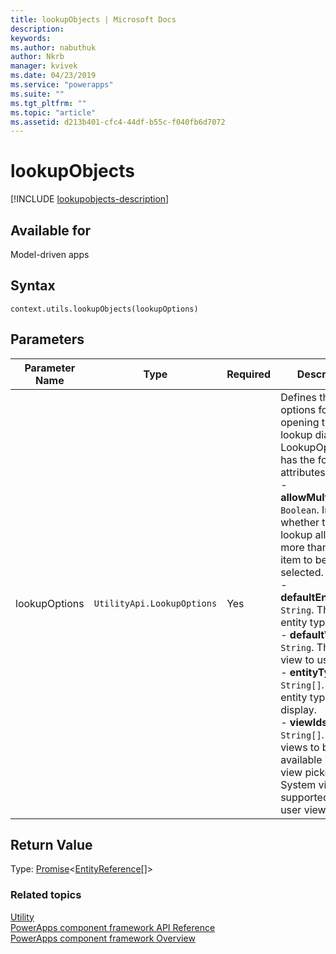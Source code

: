 ```yaml
---
title: lookupObjects | Microsoft Docs
description: 
keywords:
ms.author: nabuthuk
author: Nkrb
manager: kvivek
ms.date: 04/23/2019
ms.service: "powerapps"
ms.suite: ""
ms.tgt_pltfrm: ""
ms.topic: "article"
ms.assetid: d213b401-cfc4-44df-b55c-f040fb6d7072
---
```


# lookupObjects

[!INCLUDE [lookupobjects-description](includes/lookupobjects-description.md)]

## Available for 

Model-driven apps

## Syntax

`context.utils.lookupObjects(lookupOptions)`

## Parameters

| Parameter Name|Type|Required|Description|
| ------------- |----|--------|-----------|
|lookupOptions|`UtilityApi.LookupOptions`|Yes|Defines the options for opening the lookup dialog. The LookupOptions has the following attributes:<br/>- **allowMultiSelect**: `Boolean`. Indicates whether the lookup allows more than one item to be selected.<br/>- **defaultEntityType**: `String`. The default entity type to use.<br/>- **defaultViewId**: `String`. The default view to use.<br/>- **entityTypes**: `String[]`. The entity types to display.<br/>- **viewIds**: `String[]`. The views to be available in the view picker. Only System views are supported (not user views).|

## Return Value

Type: [Promise](https://developer.mozilla.org/docs/Web/JavaScript/Reference/Global_Objects/Promise)<[EntityReference](../entityreference.md)[]>


### Related topics

[Utility](../utility.md)<br/>
[PowerApps component framework API Reference](../../reference/index.md)<br/>
[PowerApps component framework Overview](../../overview.md)
